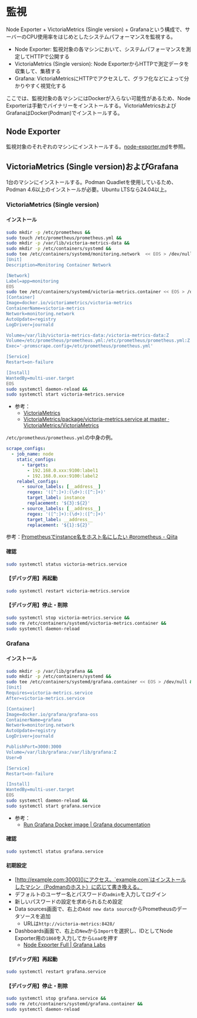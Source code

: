 # 監視
Node Exporter + VictoriaMetrics (Single version) + Grafanaという構成で、サーバーのCPU使用率をはじめとしたシステムパフォーマンスを監視する。

- Node Exporter: 監視対象の各マシンにおいて、システムパフォーマンスを測定してHTTPで公開する
- VictoriaMetrics (Single version): Node ExporterからHTTPで測定データを収集して、集積する
- Grafana: VictoriaMetricsにHTTPでアクセスして、グラフ化などによって分かりやすく視覚化する

ここでは、監視対象の各マシンにはDockerが入らない可能性があるため、Node Exporterは手動でバイナリーをインストールする。VictoriaMetricsおよびGrafanaはDocker(Podman)でインストールする。

## Node Exporter
監視対象のそれぞれのマシンにインストールする。[node-exporter.md](debian-and-ubuntu-tips/monitoring/node-exporter.md)を参照。

## VictoriaMetrics (Single version)およびGrafana
1台のマシンにインストールする。Podman Quadletを使用しているため、Podman 4.6以上のインストールが必要。Ubuntu LTSなら24.04以上。

### VictoriaMetrics (Single version)
#### インストール
```bash
sudo mkdir -p /etc/prometheus &&
sudo touch /etc/prometheus/prometheus.yml &&
sudo mkdir -p /var/lib/victoria-metrics-data &&
sudo mkdir -p /etc/containers/systemd &&
sudo tee /etc/containers/systemd/monitoring.network  << EOS > /dev/null &&
[Unit]
Description=Monitoring Container Network

[Network]
Label=app=monitoring
EOS
sudo tee /etc/containers/systemd/victoria-metrics.container << EOS > /dev/null &&
[Container]
Image=docker.io/victoriametrics/victoria-metrics
ContainerName=victoria-metrics
Network=monitoring.network
AutoUpdate=registry
LogDriver=journald

Volume=/var/lib/victoria-metrics-data:/victoria-metrics-data:Z
Volume=/etc/prometheus/prometheus.yml:/etc/prometheus/prometheus.yml:Z
Exec='-promscrape.config=/etc/prometheus/prometheus.yml'

[Service]
Restart=on-failure

[Install]
WantedBy=multi-user.target
EOS
sudo systemctl daemon-reload &&
sudo systemctl start victoria-metrics.service
```
- 参考：
  - [VictoriaMetrics](https://docs.victoriametrics.com/)
  - [VictoriaMetrics/package/victoria-metrics.service at master · VictoriaMetrics/VictoriaMetrics](https://github.com/VictoriaMetrics/VictoriaMetrics/blob/master/package/victoria-metrics.service)

`/etc/prometheus/prometheus.yml`の中身の例。
```yaml
scrape_configs:
  - job_name: node
    static_configs:
      - targets:
        - 192.168.0.xxx:9100:label1
        - 192.168.0.xxx:9100:label2
    relabel_configs:
      - source_labels: [__address__]
        regex: '([^:]+):(\d+):([^:]+)'
        target_label: instance
        replacement: '${3}:${2}'
      - source_labels: [__address__]
        regex: '([^:]+):(\d+):([^:]+)'
        target_label: __address__
        replacement: '${1}:${2}'
```
参考：[Prometheusでinstance名をホスト名にしたい #prometheus - Qiita](https://qiita.com/fkshom/items/bafb2160e2c9ca8ded38)

#### 確認
```bash
sudo systemctl status victoria-metrics.service
```

#### 【デバッグ用】再起動
```bash
sudo systemctl restart victoria-metrics.service
```

#### 【デバッグ用】停止・削除
```bash
sudo systemctl stop victoria-metrics.service &&
sudo rm /etc/containers/systemd/victoria-metrics.container &&
sudo systemctl daemon-reload
```


### Grafana
#### インストール
```bash
sudo mkdir -p /var/lib/grafana &&
sudo mkdir -p /etc/containers/systemd &&
sudo tee /etc/containers/systemd/grafana.container << EOS > /dev/null &&
[Unit]
Requires=victoria-metrics.service
After=victoria-metrics.service

[Container]
Image=docker.io/grafana/grafana-oss
ContainerName=grafana
Network=monitoring.network
AutoUpdate=registry
LogDriver=journald

PublishPort=3000:3000
Volume=/var/lib/grafana:/var/lib/grafana:Z
User=0

[Service]
Restart=on-failure

[Install]
WantedBy=multi-user.target
EOS
sudo systemctl daemon-reload &&
sudo systemctl start grafana.service
```
- 参考：
  - [Run Grafana Docker image | Grafana documentation](https://grafana.com/docs/grafana/latest/setup-grafana/installation/docker/)

#### 確認
```bash
sudo systemctl status grafana.service
```

#### 初期設定
- [http://example.com:3000]()にアクセス。`example.com`はインストールしたマシン（Podmanのホスト）に応じて書き換える。
- デフォルトのユーザー名とパスワードの`admin`を入力してログイン
- 新しいパスワードの設定を求められるため設定
- Data sources画面で、右上の`Add new data source`からPrometheusのデータソースを追加
  - URLは`http://victoria-metrics:8428/`
- Dashboards画面で、右上の`New`から`Import`を選択し、IDとしてNode Exporter用の`1860`を入力してから`Load`を押す
  - [Node Exporter Full | Grafana Labs](https://grafana.com/ja/grafana/dashboards/1860-node-exporter-full/)

#### 【デバッグ用】再起動
```bash
sudo systemctl restart grafana.service
```

#### 【デバッグ用】停止・削除
```bash
sudo systemctl stop grafana.service &&
sudo rm /etc/containers/systemd/grafana.container &&
sudo systemctl daemon-reload
```
